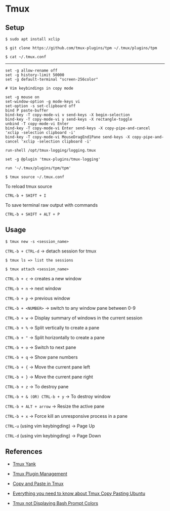 # Tmux

## Setup

`$ sudo apt install xclip`

`$ git clone https://github.com/tmux-plugins/tpm ~/.tmux/plugins/tpm`

`$ cat ~/.tmux.conf`

---

```
set -g allow-rename off  
set -g history-limit 50000  
set -g default-terminal "screen-256color"  
  
# Vim keybindings in copy mode

set -g mouse on  
set-window-option -g mode-keys vi  
set-option -s set-clipboard off  
bind P paste-buffer  
bind-key -T copy-mode-vi v send-keys -X begin-selection  
bind-key -T copy-mode-vi y send-keys -X rectangle-toggle  
unbind -T copy-mode-vi Enter  
bind-key -T copy-mode-vi Enter send-keys -X copy-pipe-and-cancel 'xclip -selection clipboard -i'  
bind-key -T copy-mode-vi MouseDragEnd1Pane send-keys -X copy-pipe-and-cancel 'xclip -selection clipboard -i'  
  
run-shell /opt/tmux-logging/logging.tmux  
  
set -g @plugin 'tmux-plugins/tmux-logging'  
  
run '~/.tmux/plugins/tpm/tpm'
```

`$ tmux source ~/.tmux.conf`

To reload tmux source

`CTRL-b + SHIFT + I`

To save terminal raw output with commands

`CTRL-b + SHIFT + ALT + P`

## Usage

`$ tmux new -s <session_name>`

`CTRL-b + CTRL-d` -> detach session for tmux

`$ tmux ls => list the sessions`

`$ tmux attach <session_name>`

`CTRL-b + c` -> creates a new window

`CTRL-b + n` -> next window

`CTRL-b + p` -> previous window

`CTRL-b + <NUMBER>` -> switch to any window pane between 0-9

`CTRL-b + w` -> Display summary of windows in the current session

`CTRL-b + %` -> Split vertically to create a pane

`CTRL-b + "` -> Split horizontally to create a pane

`CTRL-b + o` -> Switch to next pane

`CTRL-b + q` -> Show pane numbers

`CTRL-b + {` -> Move the current pane left

`CTRL-b + }` -> Move the current pane right

`CTRL-b + z` -> To destroy pane

`CTRL-b + & (OR) CTRL-b + y` -> To destroy window

`CTRL-b + ALT + arrow` -> Resize the active pane

`CTRL-b + x` -> Force kill an unresponsive process in a pane

`CTRL-u` (using vim keybingding) -> Page Up

`CTRL-d` (using vim keybingding) -> Page Down

## References

- [Tmux Yank](https://tmux-plugins.github.io/tmux-yank/)

- [Tmux Plugin Management](https://jdhao.github.io/2019/01/17/tmux_plugin_management/)

- [Copy and Paste in Tmux](https://www.rockyourcode.com/copy-and-paste-in-tmux/)

- [Everything you need to know about Tmux Copy Pasting Ubuntu](https://www.rushiagr.com/blog/2016/06/16/everything-you-need-to-know-about-tmux-copy-pasting-ubuntu/)

- [Tmux not Displaying Bash Prompt Colors](https://techantidote.com/tmux-not-displaying-bash-prompt-colors/)